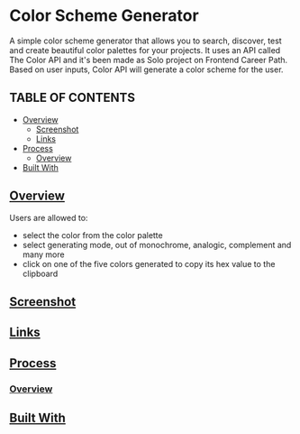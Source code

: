 # Color Scheme Generator

A simple color scheme generator that allows you to search, discover, test and create beautiful color palettes for your projects. It uses an API called The Color API and it's been made as Solo project on Frontend Career Path. Based on user inputs, Color API will generate a color scheme for the user.

## TABLE OF CONTENTS

- [Overview](#overview)
  - [Screenshot](#screenshot)
  - [Links](#links)
- [Process](#process)
  - [Overview](#process-overview)
- [Built With](#built-with)

## [Overview](#overview)

Users are allowed to:

- select the color from the color palette
- select generating mode, out of monochrome, analogic, complement and many more
- click on one of the five colors generated to copy its hex value to the clipboard

## [Screenshot](#screenshot)

<!-- Insert your screenshot here -->

## [Links](#links)

<!-- Insert your links here -->

## [Process](#process)

### [Overview](#process-overview)

<!-- Overview of your process -->

## [Built With](#built-with)

<!-- Technologies or tools used -->
